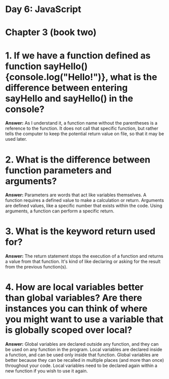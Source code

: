 # Day 6: JavaScript

# Chapter 3 (book two)

# 1. If we have a function defined as function sayHello(){console.log("Hello!")}, what is the difference between entering sayHello and sayHello() in the console?
**Answer:**
As I understand it, a function name without the parentheses is a reference to the function. It does not call that specific function, but rather tells the computer to keep the potential return value on file, so that it may be used later.

# 2. What is the difference between function parameters and arguments?
**Answer:**
Parameters are words that act like variables themselves. A function requires a defined value to make a calculation or return. Arguments are defined values, like a specific number that exists within the code. Using arguments, a function can perform a specific return.

# 3. What is the keyword return used for?
**Answer:**
The return statement stops the execution of a function and returns a value from that function. It's kind of like declaring or asking for the result from the previous function(s).

# 4. How are local variables better than global variables? Are there instances you can think of where you might want to use a variable that is globally scoped over local?
**Answer:**
Global variables are declared outside any function, and they can be used on any function in the program. Local variables are declared inside a function, and can be used only inside that function. Global variables are better because they can be recalled in multiple places (and more than once) throughout your code. Local variables need to be declared again within a new function if you wish to use it again.
